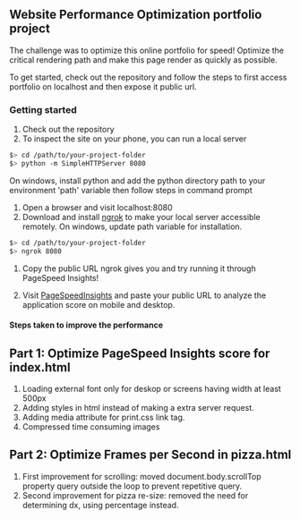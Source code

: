 ## Website Performance Optimization portfolio project

The challenge was to optimize this online portfolio for speed! Optimize the critical rendering path and make this page render as quickly as possible.

To get started, check out the repository and follow the steps to first access portfolio on localhost and then expose it public url.

### Getting started

1. Check out the repository
1. To inspect the site on your phone, you can run a local server

  ```bash
  $> cd /path/to/your-project-folder
  $> python -m SimpleHTTPServer 8080
  ```

  On windows, install python and add the python directory path to your environment 'path' variable then follow steps in command prompt

1. Open a browser and visit localhost:8080
1. Download and install [ngrok](https://ngrok.com/) to make your local server accessible remotely.
  On windows, update path variable for installation.

  ``` bash
  $> cd /path/to/your-project-folder
  $> ngrok 8080
  ```

1. Copy the public URL ngrok gives you and try running it through PageSpeed Insights!

1. Visit [PageSpeedInsights](https://developers.google.com/speed/pagespeed/insights/) and paste your public URL to analyze the application score on mobile and desktop.


#### Steps taken to improve the performance

## Part 1: Optimize PageSpeed Insights score for index.html
1. Loading external font only for deskop or screens having width at least 500px
1. Adding styles in html instead of making a extra server request.
1. Adding media attribute for print.css link tag.
1. Compressed time consuming images

## Part 2: Optimize Frames per Second in pizza.html
1. First improvement for scrolling: moved document.body.scrollTop property query outside the loop to prevent repetitive query.
1. Second improvement for pizza re-size: removed the need for determining dx, using percentage instead.
